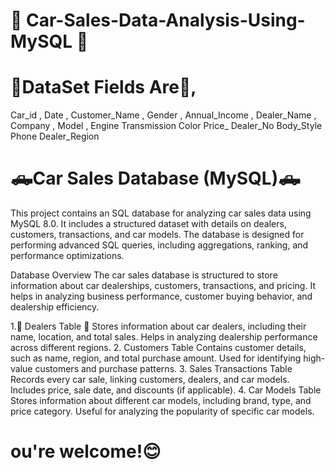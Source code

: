 # 🚗 Car-Sales-Data-Analysis-Using-MySQL 🚗
# 🚀DataSet Fields Are🚀, 
Car_id , 
Date ,
Customer_Name ,
Gender ,
Annual_Income ,
Dealer_Name ,
Company ,
Model ,
Engine
Transmission
Color
Price_
Dealer_No
Body_Style
Phone
Dealer_Region

# 🛻Car Sales Database (MySQL)🛻
This project contains an SQL database for analyzing car sales data using MySQL 8.0. It includes a structured dataset with details on dealers, customers, transactions, and car models. 
The database is designed for performing advanced SQL queries, including aggregations, ranking, and performance optimizations.

Database Overview
The car sales database is structured to store information about car dealerships, customers, transactions, and pricing.
It helps in analyzing business performance, customer buying behavior, and dealership efficiency.

1.🏬 Dealers Table 🏬
Stores information about car dealers, including their name, location, and total sales.
Helps in analyzing dealership performance across different regions.
2. Customers Table
Contains customer details, such as name, region, and total purchase amount.
Used for identifying high-value customers and purchase patterns.
3. Sales Transactions Table
Records every car sale, linking customers, dealers, and car models.
Includes price, sale date, and discounts (if applicable).
4. Car Models Table
Stores information about different car models, including brand, type, and price category.
Useful for analyzing the popularity of specific car models.

# ou're welcome!😊
